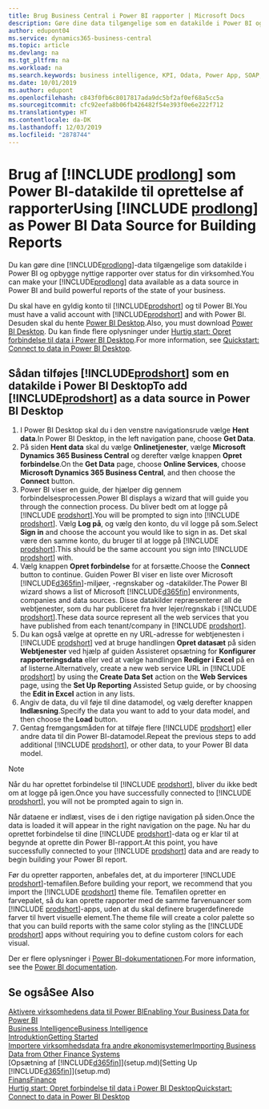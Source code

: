 ```yaml
---
title: Brug Business Central i Power BI rapporter | Microsoft Docs
description: Gøre dine data tilgængelige som en datakilde i Power BI og opbygge nyttige rapporter over status for din virksomhed.
author: edupont04
ms.service: dynamics365-business-central
ms.topic: article
ms.devlang: na
ms.tgt_pltfrm: na
ms.workload: na
ms.search.keywords: business intelligence, KPI, Odata, Power App, SOAP, analysis
ms.date: 10/01/2019
ms.author: edupont
ms.openlocfilehash: c843f0fb6c8017817ada9dc5bf2af0ef68a5cc5a
ms.sourcegitcommit: cfc92eefa8b06fb426482f54e393f0e6e222f712
ms.translationtype: HT
ms.contentlocale: da-DK
ms.lasthandoff: 12/03/2019
ms.locfileid: "2878744"
---
```

# <a name="using-include-prodlongincludesprodlongmd-as-power-bi-data-source-for-building-reports"></a><span data-ttu-id="a0f6a-103">Brug af [!INCLUDE [prodlong](includes/prodlong.md)] som Power BI-datakilde til oprettelse af rapporter</span><span class="sxs-lookup"><span data-stu-id="a0f6a-103">Using [!INCLUDE [prodlong](includes/prodlong.md)] as Power BI Data Source for Building Reports</span></span>

<span data-ttu-id="a0f6a-104">Du kan gøre dine [!INCLUDE[prodlong](includes/prodlong.md)]-data tilgængelige som datakilde i Power BI og opbygge nyttige rapporter over status for din virksomhed.</span><span class="sxs-lookup"><span data-stu-id="a0f6a-104">You can make your [!INCLUDE[prodlong](includes/prodlong.md)] data available as a data source in Power BI and build powerful reports of the state of your business.</span></span>  

<span data-ttu-id="a0f6a-105">Du skal have en gyldig konto til [!INCLUDE[prodshort](includes/prodshort.md)] og til Power BI.</span><span class="sxs-lookup"><span data-stu-id="a0f6a-105">You must have a valid account with [!INCLUDE[prodshort](includes/prodshort.md)] and with Power BI.</span></span> <span data-ttu-id="a0f6a-106">Desuden skal du hente [Power BI Desktop](https://powerbi.microsoft.com/desktop/).</span><span class="sxs-lookup"><span data-stu-id="a0f6a-106">Also, you must download [Power BI Desktop](https://powerbi.microsoft.com/desktop/).</span></span> <span data-ttu-id="a0f6a-107">Du kan finde flere oplysninger under [Hurtig start: Opret forbindelse til data i Power BI Desktop](/power-bi/desktop-quickstart-connect-to-data).</span><span class="sxs-lookup"><span data-stu-id="a0f6a-107">For more information, see [Quickstart: Connect to data in Power BI Desktop](/power-bi/desktop-quickstart-connect-to-data).</span></span>  

## <a name="to-add-includeprodshortincludesprodshortmd-as-a-data-source-in-power-bi-desktop"></a><span data-ttu-id="a0f6a-108">Sådan tilføjes [!INCLUDE[prodshort](includes/prodshort.md)] som en datakilde i Power BI Desktop</span><span class="sxs-lookup"><span data-stu-id="a0f6a-108">To add [!INCLUDE[prodshort](includes/prodshort.md)] as a data source in Power BI Desktop</span></span>

1. <span data-ttu-id="a0f6a-109">I Power BI Desktop skal du i den venstre navigationsrude vælge **Hent data**.</span><span class="sxs-lookup"><span data-stu-id="a0f6a-109">In Power BI Desktop, in the left navigation pane, choose **Get Data**.</span></span>
2. <span data-ttu-id="a0f6a-110">På siden **Hent data** skal du vælge **Onlinetjenester**, vælge **Microsoft Dynamics 365 Business Central** og derefter vælge knappen **Opret forbindelse**.</span><span class="sxs-lookup"><span data-stu-id="a0f6a-110">On the **Get Data** page, choose **Online Services**, choose **Microsoft Dynamics 365 Business Central**, and then choose the **Connect** button.</span></span>
3. <span data-ttu-id="a0f6a-111">Power BI viser en guide, der hjælper dig gennem forbindelsesprocessen.</span><span class="sxs-lookup"><span data-stu-id="a0f6a-111">Power BI displays a wizard that will guide you through the connection process.</span></span> <span data-ttu-id="a0f6a-112">Du bliver bedt om at logge på [!INCLUDE [prodshort](includes/prodshort.md)].</span><span class="sxs-lookup"><span data-stu-id="a0f6a-112">You will be prompted to sign into [!INCLUDE [prodshort](includes/prodshort.md)].</span></span> <span data-ttu-id="a0f6a-113">Vælg **Log på**, og vælg den konto, du vil logge på som.</span><span class="sxs-lookup"><span data-stu-id="a0f6a-113">Select **Sign in** and choose the account you would like to sign in as.</span></span> <span data-ttu-id="a0f6a-114">Det skal være den samme konto, du bruger til at logge på [!INCLUDE [prodshort](includes/prodshort.md)].</span><span class="sxs-lookup"><span data-stu-id="a0f6a-114">This should be the same account you sign into [!INCLUDE [prodshort](includes/prodshort.md)] with.</span></span>
4. <span data-ttu-id="a0f6a-115">Vælg knappen **Opret forbindelse** for at forsætte.</span><span class="sxs-lookup"><span data-stu-id="a0f6a-115">Choose the **Connect** button to continue.</span></span> <span data-ttu-id="a0f6a-116">Guiden Power BI viser en liste over Microsoft [!INCLUDE[d365fin](includes/d365fin_md.md)]-miljøer, -regnskaber og -datakilder.</span><span class="sxs-lookup"><span data-stu-id="a0f6a-116">The Power BI wizard shows a list of Microsoft [!INCLUDE[d365fin](includes/d365fin_md.md)] environments, companies and data sources.</span></span> <span data-ttu-id="a0f6a-117">Disse datakilder repræsenterer all de webtjenester, som du har publiceret fra hver lejer/regnskab i [!INCLUDE [prodshort](includes/prodshort.md)].</span><span class="sxs-lookup"><span data-stu-id="a0f6a-117">These data source represent all the web services that you have published from each tenant/company in [!INCLUDE [prodshort](includes/prodshort.md)].</span></span>
5. <span data-ttu-id="a0f6a-118">Du kan også vælge at oprette en ny URL-adresse for webtjenesten i [!INCLUDE [prodshort](includes/prodshort.md)] ved at bruge handlingen **Opret datasæt** på siden **Webtjenester** ved hjælp af guiden Assisteret opsætning for **Konfigurer rapporteringsdata** eller ved at vælge handlingen **Rediger i Excel** på en af listerne.</span><span class="sxs-lookup"><span data-stu-id="a0f6a-118">Alternatively, create a new web service URL in [!INCLUDE [prodshort](includes/prodshort.md)] by using the **Create Data Set** action on the **Web Services** page, using the **Set Up Reporting** Assisted Setup guide, or by choosing the **Edit in Excel** action in any lists.</span></span>
6. <span data-ttu-id="a0f6a-119">Angiv de data, du vil føje til dine datamodel, og vælg derefter knappen **Indlæsning**.</span><span class="sxs-lookup"><span data-stu-id="a0f6a-119">Specify the data you want to add to your data model, and then choose the **Load** button.</span></span>
7. <span data-ttu-id="a0f6a-120">Gentag fremgangsmåden for at tilføje flere [!INCLUDE [prodshort](includes/prodshort.md)] eller andre data til din Power BI-datamodel.</span><span class="sxs-lookup"><span data-stu-id="a0f6a-120">Repeat the previous steps to add additional [!INCLUDE [prodshort](includes/prodshort.md)], or other data, to your Power BI data model.</span></span>

> [!NOTE]  
> <span data-ttu-id="a0f6a-121">Når du har oprettet forbindelse til [!INCLUDE [prodshort](includes/prodshort.md)], bliver du ikke bedt om at logge på igen.</span><span class="sxs-lookup"><span data-stu-id="a0f6a-121">Once you have successfully connected to [!INCLUDE [prodshort](includes/prodshort.md)], you will not be prompted again to sign in.</span></span>

<span data-ttu-id="a0f6a-122">Når dataene er indlæst, vises de i den rigtige navigation på siden.</span><span class="sxs-lookup"><span data-stu-id="a0f6a-122">Once the data is loaded it will appear in the right navigation on the page.</span></span> <span data-ttu-id="a0f6a-123">Nu har du oprettet forbindelse til dine [!INCLUDE [prodshort](includes/prodshort.md)]-data og er klar til at begynde at oprette din Power BI-rapport.</span><span class="sxs-lookup"><span data-stu-id="a0f6a-123">At this point, you have successfully connected to your [!INCLUDE [prodshort](includes/prodshort.md)] data and are ready to begin building your Power BI report.</span></span>  

<span data-ttu-id="a0f6a-124">Før du opretter rapporten, anbefales det, at du importerer [!INCLUDE [prodshort](includes/prodshort.md)]-temafilen.</span><span class="sxs-lookup"><span data-stu-id="a0f6a-124">Before building your report, we recommend that you import the [!INCLUDE [prodshort](includes/prodshort.md)] theme file.</span></span>  <span data-ttu-id="a0f6a-125">Temafilen opretter en farvepalet, så du kan oprette rapporter med de samme farvenuancer som [!INCLUDE [prodshort](includes/prodshort.md)]-apps, uden at du skal definere brugerdefinerede farver til hvert visuelle element.</span><span class="sxs-lookup"><span data-stu-id="a0f6a-125">The theme file will create a color palette so that you can build reports with the same color styling as the [!INCLUDE [prodshort](includes/prodshort.md)] apps without requiring you to define custom colors for each visual.</span></span>

<span data-ttu-id="a0f6a-126">Der er flere oplysninger i [Power BI-dokumentationen](/power-bi/consumer/power-bi-consumer-landing/).</span><span class="sxs-lookup"><span data-stu-id="a0f6a-126">For more information, see the [Power BI documentation](/power-bi/consumer/power-bi-consumer-landing/).</span></span>

## <a name="see-also"></a><span data-ttu-id="a0f6a-127">Se også</span><span class="sxs-lookup"><span data-stu-id="a0f6a-127">See Also</span></span>

[<span data-ttu-id="a0f6a-128">Aktivere virksomhedens data til Power BI</span><span class="sxs-lookup"><span data-stu-id="a0f6a-128">Enabling Your Business Data for Power BI</span></span>](admin-powerbi.md)  
[<span data-ttu-id="a0f6a-129">Business Intelligence</span><span class="sxs-lookup"><span data-stu-id="a0f6a-129">Business Intelligence</span></span>](bi.md)  
[<span data-ttu-id="a0f6a-130">Introduktion</span><span class="sxs-lookup"><span data-stu-id="a0f6a-130">Getting Started</span></span>](product-get-started.md)  
[<span data-ttu-id="a0f6a-131">Importere virksomhedsdata fra andre økonomisystemer</span><span class="sxs-lookup"><span data-stu-id="a0f6a-131">Importing Business Data from Other Finance Systems</span></span>](across-import-data-configuration-packages.md)  
<span data-ttu-id="a0f6a-132">[Opsætning af [!INCLUDE[d365fin](includes/d365fin_md.md)]](setup.md)</span><span class="sxs-lookup"><span data-stu-id="a0f6a-132">[Setting Up [!INCLUDE[d365fin](includes/d365fin_md.md)]](setup.md)</span></span>  
[<span data-ttu-id="a0f6a-133">Finans</span><span class="sxs-lookup"><span data-stu-id="a0f6a-133">Finance</span></span>](finance.md)  
[<span data-ttu-id="a0f6a-134">Hurtig start: Opret forbindelse til data i Power BI Desktop</span><span class="sxs-lookup"><span data-stu-id="a0f6a-134">Quickstart: Connect to data in Power BI Desktop</span></span>](/power-bi/desktop-quickstart-connect-to-data)  
